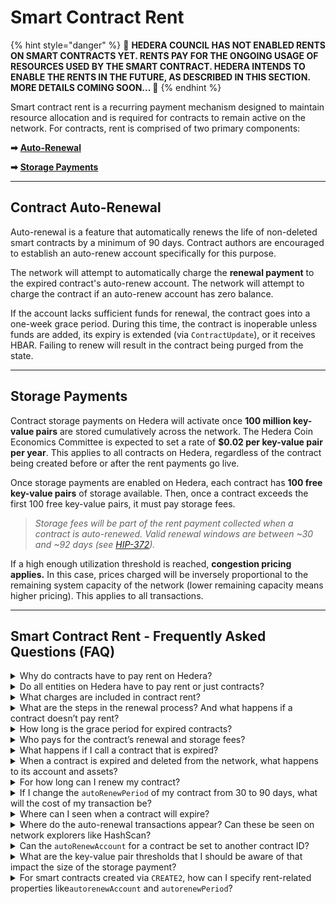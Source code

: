 # Smart Contract Rent

{% hint style="danger" %}
🚨 **HEDERA COUNCIL HAS NOT ENABLED RENTS ON SMART CONTRACTS YET. RENTS PAY FOR THE ONGOING USAGE OF RESOURCES USED BY THE SMART CONTRACT. HEDERA INTENDS TO ENABLE THE RENTS IN THE FUTURE, AS DESCRIBED IN THIS SECTION. MORE DETAILS COMING SOON... 🚨**
{% endhint %}

Smart contract rent is a recurring payment mechanism designed to maintain resource allocation and is required for contracts to remain active on the network. For contracts, rent is comprised of two primary components:

**➡** [**Auto-Renewal**](smart-contract-rent.md#contract-auto-renewal)

**➡** [**Storage Payments**](smart-contract-rent.md#storage-payment)

***

## Contract Auto-Renewal

Auto-renewal is a feature that automatically renews the life of non-deleted smart contracts by a minimum of 90 days. Contract authors are encouraged to establish an auto-renew account specifically for this purpose.&#x20;

The network will attempt to automatically charge the **renewal payment** to the expired contract's auto-renew account. The network will attempt to charge the contract if an auto-renew account has zero balance.&#x20;

If the account lacks sufficient funds for renewal, the contract goes into a one-week grace period. During this time, the contract is inoperable unless funds are added, its expiry is extended (via `ContractUpdate`), or it receives HBAR. Failing to renew will result in the contract being purged from the state.

***

## Storage Payments

Contract storage payments on Hedera will activate once **100 million key-value pairs** are stored cumulatively across the network. The Hedera Coin Economics Committee is expected to set a rate of **$0.02 per key-value pair per year**. This applies to all contracts on Hedera, regardless of the contract being created before or after the rent payments go live.

Once storage payments are enabled on Hedera, each contract has **100 free key-value pairs** of storage available. Then, once a contract exceeds the first 100 free key-value pairs, it must pay storage fees.&#x20;

> _Storage fees will be part of the rent payment collected when a contract is auto-renewed. Valid renewal windows are between \~30 and \~92 days (see_ [_HIP-372_](https://hips.hedera.com/hip/hip-372)_)._

If a high enough utilization threshold is reached, **congestion pricing applies.** In this case, prices charged will be inversely proportional to the remaining system capacity of the network (lower remaining capacity means higher pricing). This applies to all transactions.

***

## Smart Contract Rent - Frequently Asked Questions (FAQ)

<details>

<summary>Why do contracts have to pay rent on Hedera?</summary>

Distributed networks like Hedera have a finite amount of computational resources. When entities like smart contracts are deployed on a decentralized network, a portion of those resources are consumed. Thus, it is unfeasible to maintain an unlimited number of entities for an infinite amount of time on finite resources. Solving this problem is necessary, and it’s a key topic of discussion by Leemon and [others](https://www.coindesk.com/markets/2018/03/27/vitalik-wants-you-to-pay-to-slow-ethereums-growth/) in the layer 1 network space.

Contract rent is an economically and technically viable approach to manage smart contract entities and state storage.

</details>

<details>

<summary>Do all entities on Hedera have to pay rent or just contracts?</summary>

All other network entities (e.g., Tokens, accounts, topics, and files) will also pay rent. However, the timeline for the rent is not yet defined. Sufficient time and notice will be provided to the community before enabling rent for other entities.

</details>

<details>

<summary>What charges are included in contract rent?</summary>

Rent is defined as the recurring payment required for contracts (and, eventually, all other Hedera entities) to remain active on the network. For contracts, rent is comprised of **auto-renewal** and **storage** payments:

* **Auto-renewal payments** The auto-renewal fee for a contract is $0.026 USD per 90 days.
* **Storage payments** will start once a total of **100 million key-value pairs** are stored cumulatively across the network. These storage fees will be part of the rent payment collected when a contract is auto-renewed. The storage fee rate is $0.02 per key-value pair per year.

<img src="../../.gitbook/assets/smart-contracts-rent-storage-payments.png" alt="" data-size="original">

</details>

<details>

<summary>What are the steps in the renewal process? And what happens if a contract doesn’t pay rent?</summary>

Every entity on Hedera has the fields `expirationTime`, `autorenewPeriod`, and `autorenewAccount`.

1. When the `expirationTime` for a contract is reached, the network will first try to charge rent to the contract’s `autoRenewAccount`
   * If renewal is successful, then the contract remains active on the network
   * If renewal fails, then the contract is marked as `expired`
2. An `expired` entity is given a grace period before it is removed from the network. During the grace period, the entity (contract) is inactive, and all transactions involving it will fail, except for an update transaction to extend the `expirationTime`
   * A contract in the grace period can be immediately "re-activated" by either sending it some HBAR or manually extending its `expirationTime` via a contract update transaction
3. At the end of the grace period, the contract is permanently removed from the ledger if:
   * The contract and its `autoRenewAccount` still have a zero HBAR balance at the end of the grace period, OR
   * The contract is not manually extended during the grace period

Note that the ID number of a removed entity is not reused going forward. In addition, if an entity was marked as `deleted`, then it cannot have its `expirationTime` extended. Neither an update transaction nor an auto-renew will be able to extend it.

See the diagram below and [HIP-16](https://hips.hedera.com/hip/hip-16) for more details.

<img src="../../.gitbook/assets/Untitled.png" alt="" data-size="original">

</details>

<details>

<summary>How long is the grace period for expired contracts?</summary>

The grace period between entity expiration and deletion is 30 days.

</details>

<details>

<summary>Who pays for the contract’s renewal and storage fees?</summary>

Smart contracts on Hedera can pay for rent in two ways: external funds or contract funds.

When the `expirationTime` for a contract is reached, the network will first try to charge rent to the contract’s `autoRenewAccount`:

* If the `autoRenewAccount` has sufficient HBAR to pay for the `autoRenewPeriod`, then the contract is successfully renewed
* If the `autoRenewAccount` has some HBAR but not enough to afford the full `autoRenewPeriod`, then the contract is extended for as long as possible (say, 1 week instead of 90 days). Once that extension (1 week) elapses, if the `autoRenewAccount` hasn't been re-funded to cover the `autoRenewPeriod`, then the contract account itself will be charged for rent
* If the `autoRenewAccount` has a zero HBAR balance, then the contract itself is charged
* If the `autoRenewAccount` and the contract both have a zero HBAR balance at the time that renewal fees are due, the contract is marked as `expired`

</details>

<details>

<summary>What happens if I call a contract that is expired?</summary>

Calling an `expired` contract will resolve to `CONTRACT_EXPIRED_AND_AWAITING_REMOVAL`.

</details>

<details>

<summary>When a contract is expired and deleted from the network, what happens to its account and assets?</summary>

If an expired contract that holds native Hedera Token Service (HTS) tokens reaches the deletion stage, then the assets held by that contract are returned to their respective treasury accounts.

If the deleted contract is being used as a specific key for an HTS token, then that key field will refer to a contract that no longer exists. That specific key can be changed, as long as an admin key was specified during token creation. If the token is immutable (no admin key), the specific key cannot be changed.

Contracts that are the treasury for HTS tokens do not expire at this moment (subject to change in the future).

</details>

<details>

<summary>For how long can I renew my contract?</summary>

The minimum renewal period possible is 2,592,000 seconds (\~30 days) and the maximum is 8,000,001 seconds (\~92 days).

See details in [HIP-372: Entity Auto-Renewals and Expiry Window](https://hips.hedera.com/hip/hip-372).

</details>

<details>

<summary>If I change the <code>autoRenewPeriod</code> of my contract from 30 to 90 days, what will the cost of my transaction be?</summary>

The cost of rent scales just about linearly with the length of the renewal period. So a renewal that pays for 90 days will cost \~3 times as much as a renewal that pays for 30 days.

</details>

<details>

<summary>Where can I seen when a contract will expire?</summary>

Mirror nodes provide the expiration time for contracts. You can obtain this information using the mirror node REST API (show it as `expiration_time`) and network explorers like HashScan (shows it as `Expires at`).

</details>

<details>

<summary>Where do the auto-renewal transactions appear? Can these be seen on network explorers like HashScan?</summary>

According to [HIP-16: Entity Auto-Renewal](https://hips.hedera.com/hip/hip-16), records of auto-renew charges will appear as `actions` in the record stream, and will be available via mirror nodes. In addition, the fee breakdown is provided in network explorers like HashScan for the contract update transaction. No receipts or records for auto-renewal actions will be available via HAPI queries.

[HIP-449](https://hips.hedera.com/hip/hip-449) provides technical details on how information for expiring contracts is included in the record stream.

</details>

<details>

<summary>Can the <code>autoRenewAccount</code> for a contract be set to another contract ID?</summary>

Yes, that is possible for contracts.

</details>

<details>

<summary>What are the key-value pair thresholds that I should be aware of that impact the size of the storage payment?</summary>

* Storage payments for contracts will only start being charged once **100 million key-value pairs** are reached cumulatively across the network
* After than, each contract has **100 free key-value pairs** of storage available. Once a contract exceeds the first 100 free key-value pairs, it must pay storage fees

</details>

<details>

<summary>For smart contracts created via <code>CREATE2</code>, how can I specify rent-related properties like<code>autorenewAccount</code> and <code>autorenewPeriod</code>?</summary>

Contracts created via `CREATE2` inside the EVM will inherit the `autorenewaccount` and `autorenewPeriod`of the `sender` address.

For example, if you call contract `0xab...cd` which has `autorenewAccount` `0.0.X` and `autorenewPeriod` of 45 days, and this contract deploys a new contract `0xcd...ef`, then the new contract will also have `autorenewAccount` `0.0.X`and `autorenewPeriod` of 45 days.

Also, remember that rent can be covered by the HBAR balance of a contract. Thus, developers can send HBAR to the contract or configure the contract to charge users a specific HBAR amount when executing operations.

</details>
